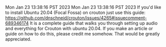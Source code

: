 Mon Jan 23 13:38:16 PST 2023
Mon Jan 23 13:38:16 PST 2023
If you'd like to install Ubuntu 20.04 (Focal Fossa) on crouton just use this guide:
https://github.com/dnschneid/crouton/issues/4265#issuecomment-689346174
It is a complete guide that walks you through setting up audio and everything for Crouton with ubuntu 20.04. If you make an article or guide on how to do this, please credit me somehow. That would be greatly appreciated.
